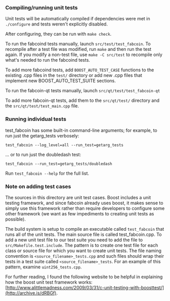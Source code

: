 ### Compiling/running unit tests

Unit tests will be automatically compiled if dependencies were met in `./configure`
and tests weren't explicitly disabled.

After configuring, they can be run with `make check`.

To run the fabcoind tests manually, launch `src/test/test_fabcoin`. To recompile
after a test file was modified, run `make` and then run the test again. If you
modify a non-test file, use `make -C src/test` to recompile only what's needed
to run the fabcoind tests.

To add more fabcoind tests, add `BOOST_AUTO_TEST_CASE` functions to the existing
.cpp files in the `test/` directory or add new .cpp files that
implement new BOOST_AUTO_TEST_SUITE sections.

To run the fabcoin-qt tests manually, launch `src/qt/test/test_fabcoin-qt`

To add more fabcoin-qt tests, add them to the `src/qt/test/` directory and
the `src/qt/test/test_main.cpp` file.

### Running individual tests

test_fabcoin has some built-in command-line arguments; for
example, to run just the getarg_tests verbosely:

    test_fabcoin --log_level=all --run_test=getarg_tests

... or to run just the doubledash test:

    test_fabcoin --run_test=getarg_tests/doubledash

Run `test_fabcoin --help` for the full list.

### Note on adding test cases

The sources in this directory are unit test cases.  Boost includes a
unit testing framework, and since fabcoin already uses boost, it makes
sense to simply use this framework rather than require developers to
configure some other framework (we want as few impediments to creating
unit tests as possible).

The build system is setup to compile an executable called `test_fabcoin`
that runs all of the unit tests.  The main source file is called
test_fabcoin.cpp. To add a new unit test file to our test suite you need 
to add the file to `src/Makefile.test.include`. The pattern is to create 
one test file for each class or source file for which you want to create 
unit tests.  The file naming convention is `<source_filename>_tests.cpp` 
and such files should wrap their tests in a test suite 
called `<source_filename>_tests`. For an example of this pattern, 
examine `uint256_tests.cpp`.

For further reading, I found the following website to be helpful in
explaining how the boost unit test framework works:
[http://www.alittlemadness.com/2009/03/31/c-unit-testing-with-boosttest/](http://archive.is/dRBGf).
